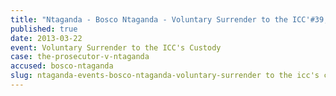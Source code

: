 ```yaml
---
title: "Ntaganda - Bosco Ntaganda - Voluntary Surrender to the ICC'#39;s Custody"
published: true
date: 2013-03-22
event: Voluntary Surrender to the ICC's Custody
case: the-prosecutor-v-ntaganda
accused: bosco-ntaganda
slug: ntaganda-events-bosco-ntaganda-voluntary-surrender to the icc's custody
---
```

